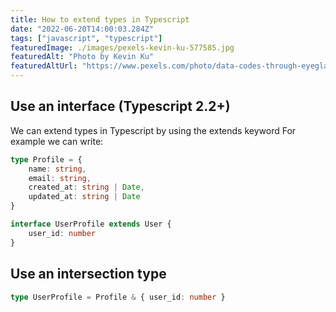 ```yaml
---
title: How to extend types in Typescript
date: "2022-06-20T14:00:03.284Z"
tags: ["javascript", "typescript"]
featuredImage: ./images/pexels-kevin-ku-577585.jpg
featuredAlt: "Photo by Kevin Ku"
featuredAltUrl: "https://www.pexels.com/photo/data-codes-through-eyeglasses-577585/"
---
```


## Use an interface (Typescript 2.2+)

We can extend types in Typescript by using the extends keyword
For example we can write:

```typescript
type Profile = {
    name: string,
    email: string,
    created_at: string | Date,
    updated_at: string | Date
}

interface UserProfile extends User {
    user_id: number
}
```

## Use an intersection type

```typescript
type UserProfile = Profile & { user_id: number }
```
